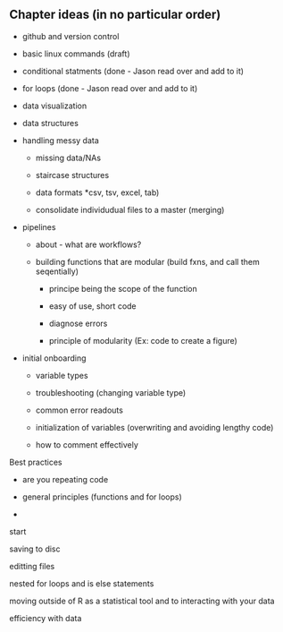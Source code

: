 

## Chapter ideas (in no particular order) 

* github and version control 

* basic linux commands (draft) 

* conditional statments (done - Jason read over and add to it)

* for loops (done - Jason read over and add to it)

* data visualization 

* data structures 


* handling messy data 

	- missing data/NAs

	- staircase structures
	
	- data formats *csv, tsv, excel, tab)

	- consolidate individudual files to a master (merging)

* pipelines

	- about - what are workflows? 

	- building functions that are modular (build fxns, and call them seqentially) 

		- principe being the scope of the function 

		- easy of use, short code 

		- diagnose errors 

		- principle of modularity (Ex: code to create a figure) 



* initial onboarding 

	- variable types 
	
	- troubleshooting (changing variable type) 

	- common error readouts 

	- initialization of variables (overwriting and avoiding lengthy code)

	- how to comment effectively 

 

Best practices

* are you repeating code 

* general principles (functions and for loops) 

*  

start


saving to disc

editting files

nested for loops and is else statements 

moving outside of R as a statistical tool and to interacting with your data 

efficiency with data 

